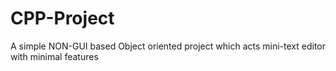 # CPP-Project
A simple NON-GUI based Object oriented project which acts mini-text editor with minimal features 
